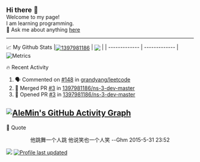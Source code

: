 <font size=4> **Hi there** 👋</font>   
Welcome to my page!  
I am learning programming.   
💬 Ask me about anything [here](https://github.com/1397981186/1397981186/issues)

---

📈 My Github Stats
|<a href="https://github.com/anuraghazra/github-readme-stats"><img align="center" src="https://github-readme-stats.vercel.app/api?username=1397981186&show_icons=true&include_all_commits=true&hide_border=true" alt="1397981186" /></a> | <a href="https://github.com/anuraghazra/github-readme-stats"><img align="center" src="https://github-readme-stats.vercel.app/api/top-langs/?username=1397981186&layout=compact&hide_border=true" /></a> |
| ------------- | ------------- |  
![Metrics](https://metrics.lecoq.io/1397981186?template=classic&config.timezone=Asia%2FShanghai)


🔥 Recent Activity

<!--START_SECTION:activity-->
1. 🗣 Commented on [#148](https://github.com/grandyang/leetcode/issues/148) in [grandyang/leetcode](https://github.com/grandyang/leetcode)
2. 🎉 Merged PR [#3](https://github.com/1397981186/ns-3-dev-master/pull/3) in [1397981186/ns-3-dev-master](https://github.com/1397981186/ns-3-dev-master)
3. 💪 Opened PR [#3](https://github.com/1397981186/ns-3-dev-master/pull/3) in [1397981186/ns-3-dev-master](https://github.com/1397981186/ns-3-dev-master)
<!--END_SECTION:activity-->

[![AleMin's GitHub Activity Graph](https://activity-graph.herokuapp.com/graph?username=1397981186&bg_color=FFFFFF&line=85CEFF)](https://github.com/1397981186)
---
👻 Quote  
<p align="center">他跳舞一个人跳 他说笑也一个人笑  --Ghm 2015-5-31 23:52</p>

![](https://visitor-badge.glitch.me/badge?page_id=1397981186.1397981186)
[![Profile last updated](https://img.shields.io/github/last-commit/1397981186/1397981186?label=Last%20updated&style=flat)](https://github.com/1397981186/1397981186/commits)
